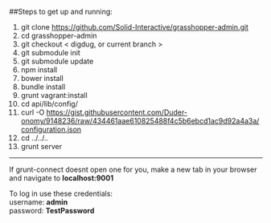##Steps to get up and running:

1. git clone https://github.com/Solid-Interactive/grasshopper-admin.git
2. cd grasshopper-admin
3. git checkout < digdug, or current branch >
4. git submodule init
5. git submodule update
6. npm install
7. bower install
8. bundle install
9. grunt vagrant:install
10. cd api/lib/config/
11. curl -O https://gist.githubusercontent.com/Duder-onomy/9148236/raw/434461aae610825488f4c5b6ebcd1ac9d92a4a3a/configuration.json
12. cd ../../..
13. grunt server

___

If grunt-connect doesnt open one for you, make a new tab in your browser and navigate to **localhost:9001**

To log in use these credentials:  
    username: **admin**  
    password: **TestPassword**    
